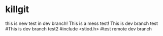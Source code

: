 # killgit
this is new test in dev branch!
This is a mess test!
This is dev branch test
#This is dev branch test2
#include <stiod.h>
#test remote dev branch
